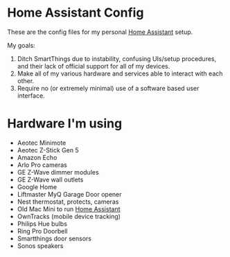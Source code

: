 # Home Assistant Config
These are the config files for my personal [Home Assistant](https://home-assistant.io/) setup.

My goals:

1. Ditch SmartThings due to instability, confusing UIs/setup procedures, and their lack of official support for all of my devices.
2. Make all of my various hardware and services able to interact with each other.
3. Require no (or extremely minimal) use of a software based user interface.

# Hardware I'm using

* Aeotec Minimote
* Aeotec Z-Stick Gen 5
* Amazon Echo
* Arlo Pro cameras
* GE Z-Wave dimmer modules
* GE Z-Wave wall outlets
* Google Home
* Liftmaster MyQ Garage Door opener
* Nest thermostat, protects, cameras
* Old Mac Mini to run [Home Assistant](https://home-assistant.io/)
* OwnTracks (mobile device tracking)
* Philips Hue bulbs
* Ring Pro Doorbell
* Smartthings door sensors
* Sonos speakers